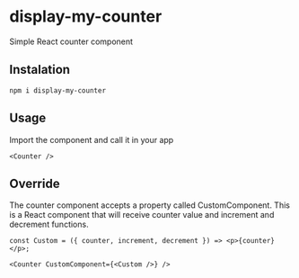 # display-my-counter

Simple React counter component

## Instalation
```
npm i display-my-counter
```

## Usage

Import the component and call it in your app

```
<Counter />
```

## Override

The counter component accepts a property called CustomComponent. This is a React component that will receive counter value and increment and decrement functions.

```
const Custom = ({ counter, increment, decrement }) => <p>{counter}</p>;

<Counter CustomComponent={<Custom />} />
```